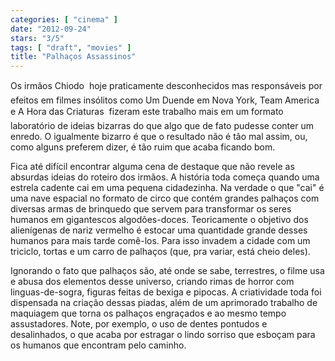 ```yaml
---
categories: [ "cinema" ]
date: "2012-09-24"
stars: "3/5"
tags: [ "draft", "movies" ]
title: "Palhaços Assassinos"
---
```

Os irmãos Chiodo  hoje praticamente desconhecidos mas responsáveis
por efeitos em filmes insólitos como Um Duende em Nova York, Team
America e A Hora das Criaturas  fizeram este trabalho mais em um formato
laboratório de ideias bizarras do que algo que de fato pudesse conter um
enredo. O igualmente bizarro é que o resultado não é tão mal assim,
ou, como alguns preferem dizer, é tão ruim que acaba ficando bom.

Fica até difícil encontrar alguma cena de destaque que não revele as
absurdas ideias do roteiro dos irmãos. A história toda começa quando
uma estrela cadente cai em uma pequena cidadezinha. Na verdade o que "cai"
é uma nave espacial no formato de circo que contém grandes palhaços com
diversas armas de brinquedo que servem para transformar os seres humanos
em gigantescos algodões-doces. Teoricamente o objetivo dos alienígenas
de nariz vermelho é estocar uma quantidade grande desses humanos para
mais tarde comê-los. Para isso invadem a cidade com um triciclo, tortas
e um carro de palhaços (que, pra variar, está cheio deles).

Ignorando o fato que palhaços são, até onde se sabe, terrestres, o
filme usa e abusa dos elementos desse universo, criando rimas de horror
com linguas-de-sogra, figuras feitas de bexiga e pipocas. A criatividade
toda foi dispensada na criação dessas piadas, além de um aprimorado
trabalho de maquiagem que torna os palhaços engraçados e ao mesmo tempo
assustadores. Note, por exemplo, o uso de dentes pontudos e desalinhados,
o que acaba por estragar o lindo sorriso que esboçam para os humanos
que encontram pelo caminho.

